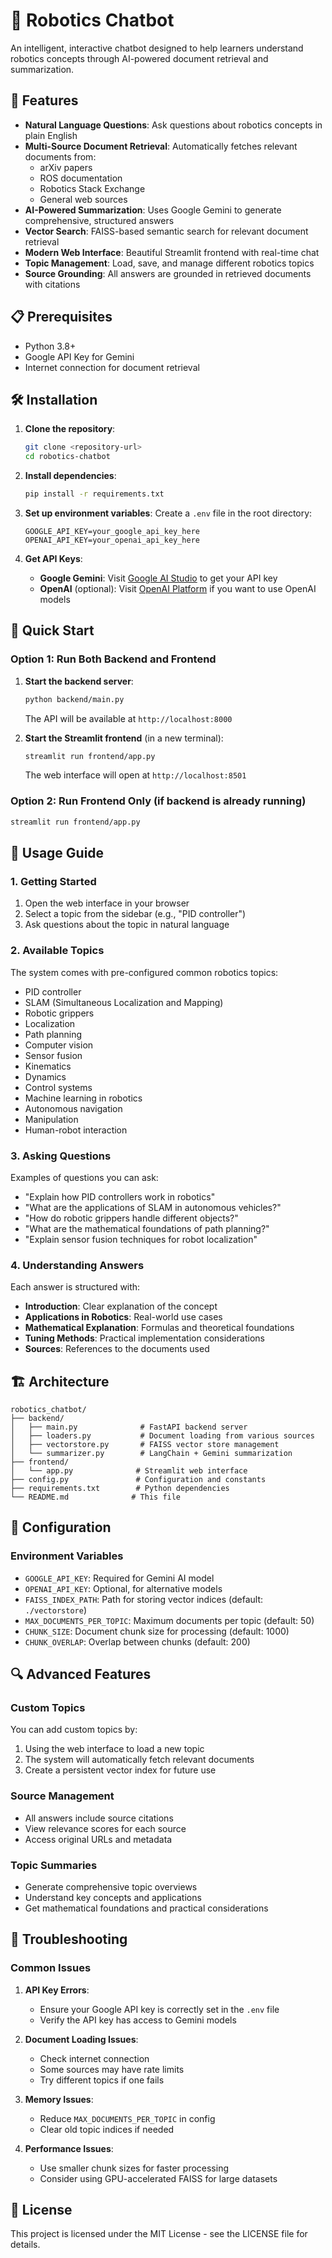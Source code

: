 # 🤖 Robotics Chatbot

An intelligent, interactive chatbot designed to help learners understand robotics concepts through AI-powered document retrieval and summarization.

## 🚀 Features

- **Natural Language Questions**: Ask questions about robotics concepts in plain English
- **Multi-Source Document Retrieval**: Automatically fetches relevant documents from:
  - arXiv papers
  - ROS documentation
  - Robotics Stack Exchange
  - General web sources
- **AI-Powered Summarization**: Uses Google Gemini to generate comprehensive, structured answers
- **Vector Search**: FAISS-based semantic search for relevant document retrieval
- **Modern Web Interface**: Beautiful Streamlit frontend with real-time chat
- **Topic Management**: Load, save, and manage different robotics topics
- **Source Grounding**: All answers are grounded in retrieved documents with citations

## 📋 Prerequisites

- Python 3.8+
- Google API Key for Gemini
- Internet connection for document retrieval

## 🛠️ Installation

1. **Clone the repository**:
   ```bash
   git clone <repository-url>
   cd robotics-chatbot
   ```

2. **Install dependencies**:
   ```bash
   pip install -r requirements.txt
   ```

3. **Set up environment variables**:
   Create a `.env` file in the root directory:
   ```env
   GOOGLE_API_KEY=your_google_api_key_here
   OPENAI_API_KEY=your_openai_api_key_here
   ```

4. **Get API Keys**:
   - **Google Gemini**: Visit [Google AI Studio](https://makersuite.google.com/app/apikey) to get your API key
   - **OpenAI** (optional): Visit [OpenAI Platform](https://platform.openai.com/api-keys) if you want to use OpenAI models

## 🚀 Quick Start

### Option 1: Run Both Backend and Frontend

1. **Start the backend server**:
   ```bash
   python backend/main.py
   ```
   The API will be available at `http://localhost:8000`

2. **Start the Streamlit frontend** (in a new terminal):
   ```bash
   streamlit run frontend/app.py
   ```
   The web interface will open at `http://localhost:8501`

### Option 2: Run Frontend Only (if backend is already running)

```bash
streamlit run frontend/app.py
```

## 📖 Usage Guide

### 1. Getting Started

1. Open the web interface in your browser
2. Select a topic from the sidebar (e.g., "PID controller")
3. Ask questions about the topic in natural language

### 2. Available Topics

The system comes with pre-configured common robotics topics:
- PID controller
- SLAM (Simultaneous Localization and Mapping)
- Robotic grippers
- Localization
- Path planning
- Computer vision
- Sensor fusion
- Kinematics
- Dynamics
- Control systems
- Machine learning in robotics
- Autonomous navigation
- Manipulation
- Human-robot interaction

### 3. Asking Questions

Examples of questions you can ask:
- "Explain how PID controllers work in robotics"
- "What are the applications of SLAM in autonomous vehicles?"
- "How do robotic grippers handle different objects?"
- "What are the mathematical foundations of path planning?"
- "Explain sensor fusion techniques for robot localization"

### 4. Understanding Answers

Each answer is structured with:
- **Introduction**: Clear explanation of the concept
- **Applications in Robotics**: Real-world use cases
- **Mathematical Explanation**: Formulas and theoretical foundations
- **Tuning Methods**: Practical implementation considerations
- **Sources**: References to the documents used

## 🏗️ Architecture

```
robotics_chatbot/
├── backend/
│   ├── main.py              # FastAPI backend server
│   ├── loaders.py           # Document loading from various sources
│   ├── vectorstore.py       # FAISS vector store management
│   └── summarizer.py        # LangChain + Gemini summarization
├── frontend/
│   └── app.py              # Streamlit web interface
├── config.py               # Configuration and constants
├── requirements.txt        # Python dependencies
└── README.md              # This file
```

## 🔧 Configuration

### Environment Variables

- `GOOGLE_API_KEY`: Required for Gemini AI model
- `OPENAI_API_KEY`: Optional, for alternative models
- `FAISS_INDEX_PATH`: Path for storing vector indices (default: `./vectorstore`)
- `MAX_DOCUMENTS_PER_TOPIC`: Maximum documents per topic (default: 50)
- `CHUNK_SIZE`: Document chunk size for processing (default: 1000)
- `CHUNK_OVERLAP`: Overlap between chunks (default: 200)

## 🔍 Advanced Features

### Custom Topics
You can add custom topics by:
1. Using the web interface to load a new topic
2. The system will automatically fetch relevant documents
3. Create a persistent vector index for future use

### Source Management
- All answers include source citations
- View relevance scores for each source
- Access original URLs and metadata

### Topic Summaries
- Generate comprehensive topic overviews
- Understand key concepts and applications
- Get mathematical foundations and practical considerations

## 🐛 Troubleshooting

### Common Issues

1. **API Key Errors**:
   - Ensure your Google API key is correctly set in the `.env` file
   - Verify the API key has access to Gemini models

2. **Document Loading Issues**:
   - Check internet connection
   - Some sources may have rate limits
   - Try different topics if one fails

3. **Memory Issues**:
   - Reduce `MAX_DOCUMENTS_PER_TOPIC` in config
   - Clear old topic indices if needed

4. **Performance Issues**:
   - Use smaller chunk sizes for faster processing
   - Consider using GPU-accelerated FAISS for large datasets

## 📄 License

This project is licensed under the MIT License - see the LICENSE file for details.
